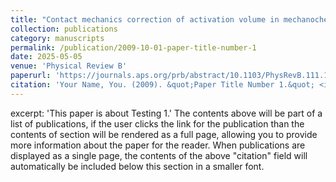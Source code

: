 ```yaml
---
title: "Contact mechanics correction of activation volume in mechanochemistry"
collection: publications
category: manuscripts
permalink: /publication/2009-10-01-paper-title-number-1
date: 2025-05-05
venue: 'Physical Review B'
paperurl: 'https://journals.aps.org/prb/abstract/10.1103/PhysRevB.111.195405'
citation: 'Your Name, You. (2009). &quot;Paper Title Number 1.&quot; <i>Journal 1</i>. 1(1).'
---
```

excerpt: 'This paper is about Testing 1.'
The contents above will be part of a list of publications, if the user clicks the link for the publication than the contents of section will be rendered as a full page, allowing you to provide more information about the paper for the reader. When publications are displayed as a single page, the contents of the above "citation" field will automatically be included below this section in a smaller font.

